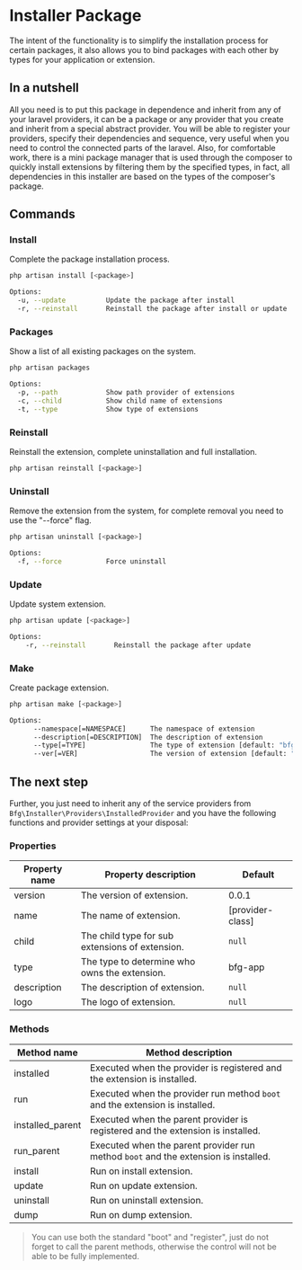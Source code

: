 # Installer PackageThe intent of the functionality is to simplify the installation process for certain packages, it also allows you to bind packages with each other by types for your application or extension.## In a nutshellAll you need is to put this package in dependence and inherit from any of your laravel providers, it can be a package or any provider that you create and inherit from a special abstract provider. You will be able to register your providers, specify their dependencies and sequence, very useful when you need to control the connected parts of the laravel. Also, for comfortable work, there is a mini package manager that is used through the composer to quickly install extensions by filtering them by the specified types, in fact, all dependencies in this installer are based on the types of the composer's package.## Commands### InstallComplete the package installation process.```bashphp artisan install [<package>]``````bashOptions:  -u, --update          Update the package after install  -r, --reinstall       Reinstall the package after install or update```### PackagesShow a list of all existing packages on the system.```bashphp artisan packages``````bashOptions:  -p, --path            Show path provider of extensions  -c, --child           Show child name of extensions  -t, --type            Show type of extensions```### ReinstallReinstall the extension, complete uninstallation and full installation.```bashphp artisan reinstall [<package>]```### UninstallRemove the extension from the system, for complete removal you need to use the "--force" flag.```bashphp artisan uninstall [<package>]``````bashOptions:  -f, --force           Force uninstall```### UpdateUpdate system extension.```bashphp artisan update [<package>]``````bashOptions:    -r, --reinstall       Reinstall the package after update```### MakeCreate package extension.```bashphp artisan make [<package>]``````bashOptions:      --namespace[=NAMESPACE]      The namespace of extension      --description[=DESCRIPTION]  The description of extension      --type[=TYPE]                The type of extension [default: "bfg-app"]      --ver[=VER]                  The version of extension [default: "0.0.1"]```## The next stepFurther, you just need to inherit any of the service providers from `Bfg\Installer\Providers\InstalledProvider` and you have the following functions and provider settings at your disposal:### Properties| Property name | Property description | Default || --- | --- | --- || version | The version of extension. | 0.0.1 || name | The name of extension. | [provider-class] || child | The child type for sub extensions of extension. | `null` || type | The type to determine who owns the extension. | bfg-app || description | The description of extension. | `null` || logo | The logo of extension. | `null` |### Methods| Method name | Method description || --- | --- || installed | Executed when the provider is registered and the extension is installed. || run | Executed when the provider run method `boot` and the extension is installed. || installed_parent | Executed when the parent provider is registered and the extension is installed. || run_parent | Executed when the parent provider run method `boot` and the extension is installed. || install | Run on install extension. || update | Run on update extension. || uninstall | Run on uninstall extension. || dump | Run on dump extension. |> You can use both the standard "boot" and "register", just do not > forget to call the parent methods, otherwise the control will not > be able to be fully implemented.